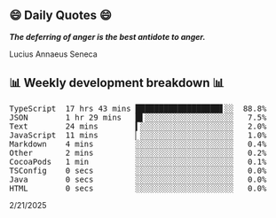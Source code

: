 ## 😄 Daily Quotes 😄

_**The deferring of anger is the best antidote to anger.**_

Lucius Annaeus Seneca



## 📊 Weekly development breakdown 📊

<pre>TypeScript  17 hrs 43 mins ██████████████████▋░░  88.8%
JSON        1 hr 29 mins   █▌░░░░░░░░░░░░░░░░░░░   7.5%
Text        24 mins        ▍░░░░░░░░░░░░░░░░░░░░   2.0%
JavaScript  11 mins        ▏░░░░░░░░░░░░░░░░░░░░   1.0%
Markdown    4 mins         ░░░░░░░░░░░░░░░░░░░░░   0.4%
Other       2 mins         ░░░░░░░░░░░░░░░░░░░░░   0.2%
CocoaPods   1 min          ░░░░░░░░░░░░░░░░░░░░░   0.1%
TSConfig    0 secs         ░░░░░░░░░░░░░░░░░░░░░   0.0%
Java        0 secs         ░░░░░░░░░░░░░░░░░░░░░   0.0%
HTML        0 secs         ░░░░░░░░░░░░░░░░░░░░░   0.0%</pre>

2/21/2025